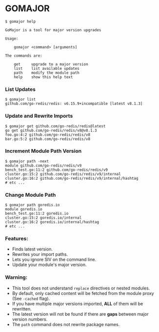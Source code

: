 # GOMAJOR

```
$ gomajor help

GoMajor is a tool for major version upgrades

Usage:

    gomajor <command> [arguments]

The commands are:

    get     upgrade to a major version
    list    list available updates
    path    modify the module path
    help    show this help text
```

### List Updates

```
$ gomajor list
github.com/go-redis/redis: v6.15.9+incompatible [latest v8.1.3]
```

### Update and Rewrite Imports

```
$ gomajor get github.com/go-redis/redis@latest
go get github.com/go-redis/redis/v8@v8.1.3
foo.go:4:2 github.com/go-redis/redis/v8
bar.go:5:2 github.com/go-redis/redis/v8
```

### Increment Module Path Version

```
$ gomajor path -next
module github.com/go-redis/redis/v9
bench_test.go:11:2 github.com/go-redis/redis/v9
cluster.go:15:2 github.com/go-redis/redis/v9/internal
cluster.go:16:2 github.com/go-redis/redis/v9/internal/hashtag
# etc ...
```

### Change Module Path

```
$ gomajor path goredis.io
module goredis.io
bench_test.go:11:2 goredis.io
cluster.go:15:2 goredis.io/internal
cluster.go:16:2 goredis.io/internal/hashtag
# etc ...
```

### Features:

* Finds latest version.
* Rewrites your import paths.
* Lets you ignore SIV on the command line.
* Update your module's major version.

### Warning:

* This tool does not understand `replace` directives or nested modules.
* By default, only cached content will be fetched from the module proxy (See `-cached` flag).
* If you have multiple major versions imported, **ALL** of them will be rewritten.
* The latest version will not be found if there are **gaps** between major version numbers.
* The `path` command does not rewrite package names.